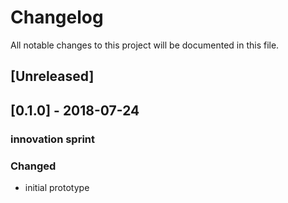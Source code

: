 # Changelog
All notable changes to this project will be documented in this file.

## [Unreleased]

## [0.1.0] - 2018-07-24
### innovation sprint
### Changed
  - initial prototype
    